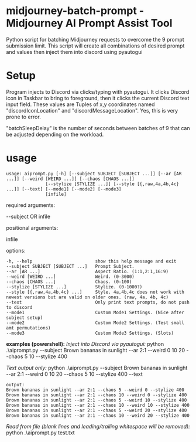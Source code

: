 # midjourney-batch-prompt - Midjourney AI Prompt Assist Tool
Python script for batching Midjourney requests to overcome the 9 prompt submission limit.  This script will
create all combinations of desired prompt and values then inject them into discord using pyautogui

# Setup
Program injects to Discord via clicks/typing with pyautogui.  It clicks Discord icon in Taskbar to bring to foreground,
then it clicks the current Discord text input field.  These values are Tuples of x,y coordinates named "discordIconLocation"
and "discordMessageLocation".  Yes, this is very prone to error.

"batchSleepDelay" is the number of seconds between batches of 9 that can be adjusted depending on the workload.

# usage
    usage: aiprompt.py [-h] [--subject SUBJECT [SUBJECT ...]] [--ar [AR ...]] [--weird [WEIRD ...]] [--chaos [CHAOS ...]]
                   [--stylize [STYLIZE ...]] [--style [{,raw,4a,4b,4c} ...]] [--text] [--mode1] [--mode2] [--mode3]
                   [infile]

required arguments:
  
  --subject OR infile

positional arguments:
  
  infile

options:
  
    -h, --help                        show this help message and exit
    --subject SUBJECT [SUBJECT ...]   Prompt Subject.
    --ar [AR ...]                     Aspect Ratio. (1:1,2:1,16:9)
    --weird [WEIRD ...]               Weird. (0-3000)
    --chaos [CHAOS ...]               Chaos. (0-100)
    --stylize [STYLIZE ...]           Stylize. (0-1000?)
    --style [{,raw,4a,4b,4c} ...]     Style. 4a,4b,4c does not work with newest versions but are valid on older ones. (raw, 4a, 4b, 4c)
    --text                            Only print text prompts, do not push to discord
    --mode1                           Custom Mode1 Settings. (Nice after subject setup)
    --mode2                           Custom Mode2 Settings. (Test small amt permutations)
    --mode3                           Custom Mode3 Settings. (Slots)

  **examples (powershell):**
  _Inject into Discord via pyautogui:_
  python .\aiprompt.py --subject Brown bananas in sunlight --ar 2:1 --weird 0 10 20 --chaos 5 10 --stylize 400
  
  _Text output only:_
  python .\aiprompt.py --subject Brown bananas in sunlight --ar 2:1 --weird 0 10 20 --chaos 5 10 --stylize 400 --text

    output:
    Brown bananas in sunlight --ar 2:1 --chaos 5 --weird 0 --stylize 400
    Brown bananas in sunlight --ar 2:1 --chaos 10 --weird 0 --stylize 400
    Brown bananas in sunlight --ar 2:1 --chaos 5 --weird 10 --stylize 400
    Brown bananas in sunlight --ar 2:1 --chaos 10 --weird 10 --stylize 400
    Brown bananas in sunlight --ar 2:1 --chaos 5 --weird 20 --stylize 400
    Brown bananas in sunlight --ar 2:1 --chaos 10 --weird 20 --stylize 400

  _Read from file (blank lines and leading/trailing whitespace will be removed):_
  python .\aiprompt.py test.txt

  
